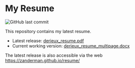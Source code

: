 # My Resume

![GitHub last commit](https://img.shields.io/github/last-commit/zanderman/resume)

This repository contains my latest resume.

* Latest release: [derieux_resume.pdf](./derieux_resume.pdf)
* Current working version: [derieux_resume_multipage.docx](./derieux_resume_multipage.docx)

The latest release is also accessible via the web <https://zanderman.github.io/resume/>
